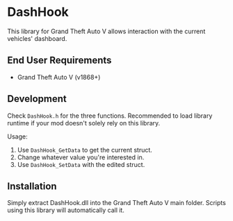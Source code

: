 # DashHook

This library for Grand Theft Auto V allows interaction with the current vehicles' dashboard.

## End User Requirements

* Grand Theft Auto V (v1868+)

## Development

Check `DashHook.h` for the three functions. Recommended to load library runtime if your mod doesn't solely rely on this library.

Usage:

1. Use `DashHook_GetData` to get the current struct.
2. Change whatever value you're interested in.
3. Use `DashHook_SetData` with the edited struct.

## Installation

Simply extract DashHook.dll into the Grand Theft Auto V main folder. Scripts using this library will automatically call it.


